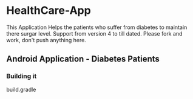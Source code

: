 # HealthCare-App
This Application Helps the patients who suffer from diabetes to maintain there surgar level. Support from version 4 to till dated. Please fork and work, don't push anything here. 

## Android Application - Diabetes Patients  
### Building it
build.gradle
